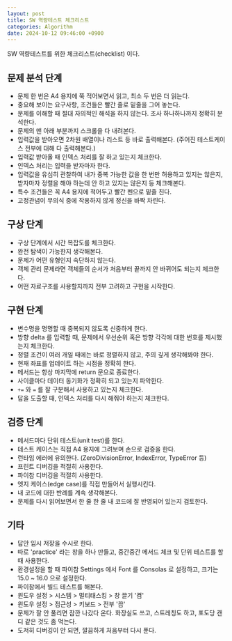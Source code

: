 ```yaml
---
layout: post
title: SW 역량테스트 체크리스트
categories: Algorithm
date: 2024-10-12 09:46:00 +0900
---
```

SW 역량테스트를 위한 체크리스트(checklist) 이다.

## 문제 분석 단계

* 문제 한 번은 A4 용지에 쭉 적어보면서 읽고, 최소 두 번은 더 읽는다.
* 중요해 보이는 요구사항, 조건들은 빨간 줄로 밑줄을 그어 놓는다.
* 문제를 이해할 때 절대 자의적인 해석을 하지 않는다. 조사 하나하나까지 정확히 분석한다.
* 문제의 맨 아래 부분까지 스크롤을 다 내려본다.
* 입력값을 받아오면 2차원 배열이나 리스트 등 바로 출력해본다. (주어진 테스트케이스 전부에 대해 다 출력해본다.)
* 입력값 받아올 때 인덱스 처리를 잘 하고 있는지 체크한다.
* 인덱스 처리는 입력을 받자마자 한다.
* 입력값을 유심히 관찰하여 내가 중복 가능한 값을 한 번만 허용하고 있지는 않은지, 받자마자 정렬을 해야 하는데 안 하고 있지는 않은지 등 체크해본다.
* 특수 조건들은 꼭 A4 용지에 적어두고 빨간 펜으로 밑줄 친다.
* 고정관념이 무의식 중에 작용하지 않게 정신을 바짝 차린다.

## 구상 단계

* 구상 단계에서 시간 복잡도를 체크한다.
* 완전 탐색이 가능한지 생각해본다.
* 문제가 어떤 유형인지 속단하지 않는다.
* 객체 관리 문제라면 객체들의 순서가 처음부터 끝까지 안 바뀌어도 되는지 체크한다.
* 어떤 자료구조를 사용할지까지 전부 고려하고 구현을 시작한다.

## 구현 단계

* 변수명을 명명할 때 중복되지 않도록 신중하게 한다.
* 방향 delta 를 입력할 때, 문제에서 우선순위 혹은 방향 각각에 대한 번호를 제시했는지 체크한다.
* 정렬 조건이 여러 개일 때에는 바로 정렬하지 않고, 주의 깊게 생각해봐야 한다.
* 현재 좌표를 업데이트 하는 시점을 정확히 한다.
* 메서드는 항상 마지막에 return 문으로 종료한다.
* 사이클마다 데이터 동기화가 정확히 되고 있는지 파악한다.
* ```+=``` 와 ```=``` 를 잘 구분해서 사용하고 있는지 체크한다.
* 답을 도출할 때, 인덱스 처리를 다시 해줘야 하는지 체크한다.

## 검증 단계

* 메서드마다 단위 테스트(unit test)를 한다.
* 테스트 케이스는 직접 A4 용지에 그려보며 손으로 검증을 한다.
* 런타임 에러에 유의한다. (ZeroDivisionError, IndexError, TypeError 등)
* 프린트 디버깅을 적절히 사용한다.
* 파이참 디버깅을 적절히 사용한다.
* 엣지 케이스(edge case)를 직접 만들어서 실행시킨다.
* 내 코드에 대한 반례를 계속 생각해본다.
* 문제를 다시 읽어보면서 한 줄 한 줄 내 코드에 잘 반영되어 있는지 검토한다.

## 기타

* 답안 임시 저장을 수시로 한다.
* 따로 'practice' 라는 창을 하나 만들고, 중간중간 메서드 체크 및 단위 테스트를 할 때 사용한다.
* 환경설정을 할 때 파이참 Settings 에서 Font 를 Consolas 로 설정하고, 크기는 15.0 ~ 16.0 으로 설정한다.
* 파이참에서 빌드 테스트를 해본다.
* 윈도우 설정 > 시스템 > 멀티태스킹 > 창 끌기 '켬'
* 윈도우 설정 > 접근성 > 키보드 > 전부 '끔'
* 문제가 잘 안 풀리면 잠깐 나갔다 온다. 화장실도 쓰고, 스트레칭도 하고, 포도당 캔디 같은 것도 좀 먹는다.
* 도저히 디버깅이 안 되면, 깔끔하게 처음부터 다시 푼다.